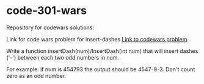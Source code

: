 # code-301-wars
Repository for codewars solutions:

Link for code wars problem for insert-dashes
[Link to codewars problem](https://www.codewars.com/kata/insert-dashes/train/javascript).

Write a function insertDash(num)/InsertDash(int num) that will insert dashes ('-') between each two odd numbers in num. 

For example: if num is 454793 the output should be 4547-9-3. Don't count zero as an odd number.
